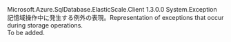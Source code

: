 <Type Name="StoreException" FullName="Microsoft.Azure.SqlDatabase.ElasticScale.ShardManagement.StoreException">
  <TypeSignature Language="C#" Value="public sealed class StoreException : Exception" />
  <TypeSignature Language="ILAsm" Value=".class public auto ansi serializable sealed beforefieldinit StoreException extends System.Exception" />
  <TypeSignature Language="DocId" Value="T:Microsoft.Azure.SqlDatabase.ElasticScale.ShardManagement.StoreException" />
  <TypeSignature Language="VB.NET" Value="Public NotInheritable Class StoreException&#xA;Inherits Exception" />
  <TypeSignature Language="F#" Value="type StoreException = class&#xA;    inherit Exception" />
  <AssemblyInfo>
    <AssemblyName>Microsoft.Azure.SqlDatabase.ElasticScale.Client</AssemblyName>
    <AssemblyVersion>1.3.0.0</AssemblyVersion>
  </AssemblyInfo>
  <Base>
    <BaseTypeName>System.Exception</BaseTypeName>
  </Base>
  <Interfaces />
  <Docs>
    <summary>
            <span data-ttu-id="d14e9-101">記憶域操作中に発生する例外の表現。</span><span class="sxs-lookup"><span data-stu-id="d14e9-101">Representation of exceptions that occur during storage operations.</span></span>
            </summary>
    <remarks>To be added.</remarks>
  </Docs>
  <Members />
</Type>